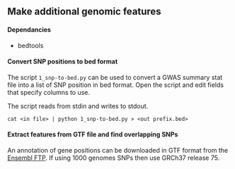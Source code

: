 ## Make additional genomic features

#### Dependancies
- bedtools

#### Convert SNP positions to bed format

The script `1_snp-to-bed.py` can be used to convert a GWAS summary stat file into a list of SNP position in bed format. Open the script and edit fields that specify columns to use.

The script reads from stdin and writes to stdout.

```
cat <in file> | python 1_snp-to-bed.py > <out prefix.bed>
```

#### Extract features from GTF file and find overlapping SNPs

An annotation of gene positions can be downloaded in GTF format from the [Ensembl FTP](www.ensembl.org/info/data/ftp/). If using 1000 genomes SNPs then use GRCh37 release 75.